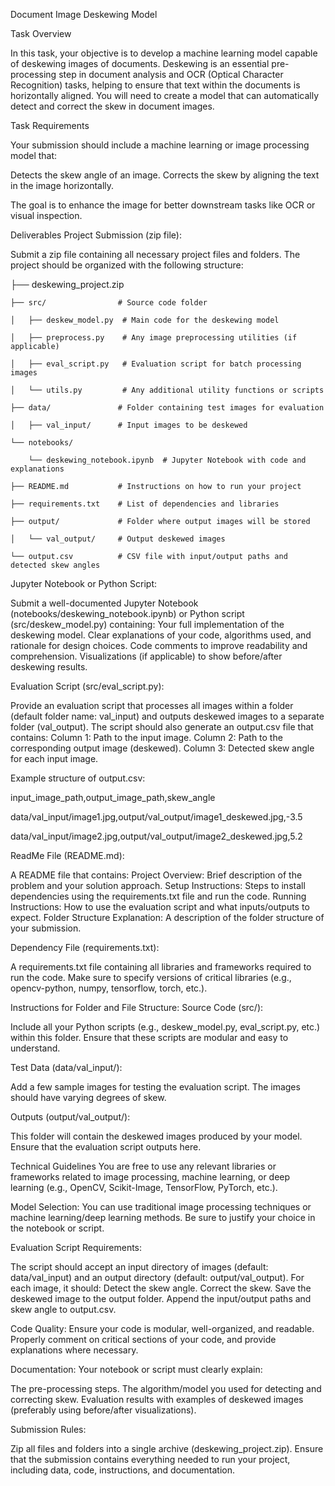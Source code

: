 Document Image Deskewing Model

Task Overview

In this task, your objective is to develop a machine learning model capable of deskewing images of documents. Deskewing is an essential pre-processing step in document analysis and OCR (Optical Character Recognition) tasks, helping to ensure that text within the documents is horizontally aligned. You will need to create a model that can automatically detect and correct the skew in document images.



Task Requirements

Your submission should include a machine learning or image processing model that:

Detects the skew angle of an image.
Corrects the skew by aligning the text in the image horizontally.

The goal is to enhance the image for better downstream tasks like OCR or visual inspection.


Deliverables
Project Submission (zip file):

Submit a zip file containing all necessary project files and folders.
The project should be organized with the following structure:

├── deskewing_project.zip

    ├── src/                # Source code folder

    │   ├── deskew_model.py  # Main code for the deskewing model

    │   ├── preprocess.py    # Any image preprocessing utilities (if applicable)

    │   ├── eval_script.py   # Evaluation script for batch processing images

    │   └── utils.py         # Any additional utility functions or scripts

    ├── data/               # Folder containing test images for evaluation

    │   ├── val_input/      # Input images to be deskewed

    └── notebooks/

        └── deskewing_notebook.ipynb  # Jupyter Notebook with code and explanations

    ├── README.md           # Instructions on how to run your project

    ├── requirements.txt    # List of dependencies and libraries

    ├── output/             # Folder where output images will be stored

    │   └── val_output/     # Output deskewed images

    └── output.csv          # CSV file with input/output paths and detected skew angles

Jupyter Notebook or Python Script:

Submit a well-documented Jupyter Notebook (notebooks/deskewing_notebook.ipynb) or Python script (src/deskew_model.py) containing:
Your full implementation of the deskewing model.
Clear explanations of your code, algorithms used, and rationale for design choices.
Code comments to improve readability and comprehension.
Visualizations (if applicable) to show before/after deskewing results.

Evaluation Script (src/eval_script.py):

Provide an evaluation script that processes all images within a folder (default folder name: val_input) and outputs deskewed images to a separate folder (val_output).
The script should also generate an output.csv file that contains:
Column 1: Path to the input image.
Column 2: Path to the corresponding output image (deskewed).
Column 3: Detected skew angle for each input image.

Example structure of output.csv:

input_image_path,output_image_path,skew_angle

data/val_input/image1.jpg,output/val_output/image1_deskewed.jpg,-3.5

data/val_input/image2.jpg,output/val_output/image2_deskewed.jpg,5.2

ReadMe File (README.md):

A README file that contains:
Project Overview: Brief description of the problem and your solution approach.
Setup Instructions: Steps to install dependencies using the requirements.txt file and run the code.
Running Instructions: How to use the evaluation script and what inputs/outputs to expect.
Folder Structure Explanation: A description of the folder structure of your submission.

Dependency File (requirements.txt):

A requirements.txt file containing all libraries and frameworks required to run the code.
Make sure to specify versions of critical libraries (e.g., opencv-python, numpy, tensorflow, torch, etc.).


Instructions for Folder and File Structure:
Source Code (src/):

Include all your Python scripts (e.g., deskew_model.py, eval_script.py, etc.) within this folder.
Ensure that these scripts are modular and easy to understand.

Test Data (data/val_input/):

Add a few sample images for testing the evaluation script. The images should have varying degrees of skew.

Outputs (output/val_output/):

This folder will contain the deskewed images produced by your model. Ensure that the evaluation script outputs here.


Technical Guidelines
You are free to use any relevant libraries or frameworks related to image processing, machine learning, or deep learning (e.g., OpenCV, Scikit-Image, TensorFlow, PyTorch, etc.).

Model Selection: You can use traditional image processing techniques or machine learning/deep learning methods. Be sure to justify your choice in the notebook or script.

Evaluation Script Requirements:

The script should accept an input directory of images (default: data/val_input) and an output directory (default: output/val_output).
For each image, it should:
Detect the skew angle.
Correct the skew.
Save the deskewed image to the output folder.
Append the input/output paths and skew angle to output.csv.

Code Quality: Ensure your code is modular, well-organized, and readable. Properly comment on critical sections of your code, and provide explanations where necessary.

Documentation: Your notebook or script must clearly explain:

The pre-processing steps.
The algorithm/model you used for detecting and correcting skew.
Evaluation results with examples of deskewed images (preferably using before/after visualizations).



Submission Rules:

Zip all files and folders into a single archive (deskewing_project.zip).
Ensure that the submission contains everything needed to run your project, including data, code, instructions, and documentation.


